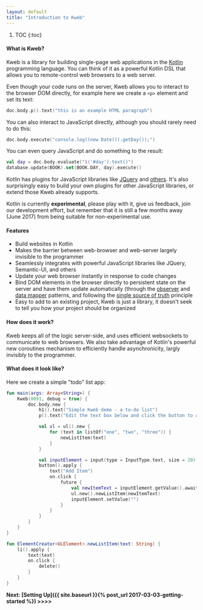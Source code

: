 ```yaml
---
layout: default
title: "Introduction to Kweb"
---
```


1. TOC
{:toc}

#### What is Kweb?

Kweb is a library for building single-page web applications in the [Kotlin](http://kotlinlang.org/)
programming language.  You can think of it as a powerful Kotlin DSL that allows you to remote-control
web browsers to a web server.

Even though your code runs on the server, Kweb allows you to interact to the browser DOM directly, for example here 
we create a `<p>` element and set its text:

```kotlin
doc.body.p().text("this is an example HTML paragraph")
```

You can also interact to JavaScript directly, although you should rarely need to do this:

```kotlin
doc.body.execute("console.log((new Date()).getDay());")
```

You can even query JavaScript and do something to the result:

```kotlin
val day = doc.body.evaluate("$('#day').text()")
database.update(BOOK).set(BOOK.DAY, day).execute()
```

Kotlin has plugins for JavaScript libraries like [JQuery](https://jquery.com/) and 
[others](https://github.com/sanity/kweb/tree/master/src/main/kotlin/com/github/kwebio/core/plugins).  It's also 
surprisingly easy to build your own plugins for other JavaScript libraries, or extend those Kweb already
supports.

Kotlin is currently **experimental**, please play with it, give us feedback, join our development effort, but remember that it is still a few months away (June 2017) from being suitable for non-experimental use.

#### Features
* Build websites in Kotlin
* Makes the barrier between web-browser and web-server largely invisible to the programmer
* Seamlessly integrates with powerful JavaScript libraries like JQuery, Semantic-UI, and others
* Update your web browser instantly in response to code changes
* Bind DOM elements in the browser directly to persistent state on the server and have them update automatically (through the [observer](https://en.wikipedia.org/wiki/Observer_pattern) and [data mapper](https://en.m.wikipedia.org/wiki/Data_mapper_pattern) patterns, and following the [single source of truth](https://en.wikipedia.org/wiki/Single_source_of_truth) principle
* Easy to add to an existing project, Kweb is just a library, it doesn't seek to tell you how your project should
  be organized

#### How does it work?
Kweb keeps all of the logic server-side, and uses efficient websockets to communicate to web 
browsers. We also take advantage of Kotlin's powerful new coroutines mechanism to efficiently handle
asynchronicity, largly invisibly to the programmer.

#### What does it look like?

Here we create a simple "todo" list app:

```kotlin
fun main(args: Array<String>) {
    Kweb(8091, debug = true) {
        doc.body.new {
            h1().text("Simple Kweb demo - a to-do list")
            p().text("Edit the text box below and click the button to add the item.  Click an item to remove it.")

            val ul = ul().new {
                for (text in listOf("one", "two", "three")) {
                    newListItem(text)
                }
            }

            val inputElement = input(type = InputType.text, size = 20)
            button().apply {
                text("Add Item")
                on.click {
                    future {
                        val newItemText = inputElement.getValue().await()
                        ul.new().newListItem(newItemText)
                        inputElement.setValue("")
                    }
                }
            }
        }
    }
}

fun ElementCreator<ULElement>.newListItem(text: String) {
    li().apply {
        text(text)
        on.click {
            delete()
        }
    }
}
```
**Next: [Setting Up]({{ site.baseurl }}{% post_url 2017-03-03-getting-started %}) >>>>**
